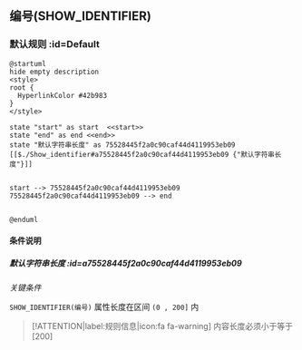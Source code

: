 ## 编号(SHOW_IDENTIFIER) <!-- {docsify-ignore-all} -->

   

### 默认规则 :id=Default

```plantuml
@startuml
hide empty description
<style>
root {
  HyperlinkColor #42b983
}
</style>

state "start" as start  <<start>>
state "end" as end <<end>>
state "默认字符串长度" as 75528445f2a0c90caf44d4119953eb09 [[$./Show_identifier#a75528445f2a0c90caf44d4119953eb09 {"默认字符串长度"}]]


start --> 75528445f2a0c90caf44d4119953eb09 
75528445f2a0c90caf44d4119953eb09 --> end 


@enduml
```

#### 条件说明

##### 默认字符串长度 :id=a75528445f2a0c90caf44d4119953eb09


*关键条件*


`SHOW_IDENTIFIER(编号)` 属性长度在区间 `(0 , 200]` 内

> [!ATTENTION|label:规则信息|icon:fa fa-warning]
> 内容长度必须小于等于[200]







